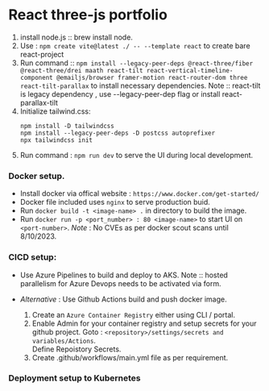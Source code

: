 # React three-js portfolio

1. install node.js :: brew install node.
2. Use : `npm create vite@latest ./ -- --template react` to create bare react-project
3. Run command :: `npm install --legacy-peer-deps @react-three/fiber @react-three/drei maath react-tilt react-vertical-timeline-component @emailjs/browser framer-motion react-router-dom three react-tilt-parallax` to install necessary dependencies.
        Note :: react-tilt is legacy dependency , use --legacy-peer-dep flag or install react-parallax-tilt
4. Initialize tailwind.css:
    ```
    npm install -D tailwindcss
    npm install --legacy-peer-deps -D postcss autoprefixer
    npx tailwindcss init
    ```
5. Run command : `npm run dev` to serve the UI during local development.

### Docker setup.

- Install docker via offical website : `https://www.docker.com/get-started/`
- Docker file included uses `nginx` to serve production buid.
- Run `docker build -t <image-name> .` in directory to build the image.
- Run `docker run -p <port_number> : 80 <image-name>` to start UI on `<port-number>`.
*Note* : No CVEs as per docker scout scans until 8/10/2023.

### CICD setup:

- Use Azure Pipelines to build and deploy to AKS.
Note :: hosted parallelism for Azure Devops needs to be activated via form.

- *Alternative* : Use Github Actions build and push docker image.
    1. Create an `Azure Container Registry` either using CLI / portal.
    2. Enable Admin for your container registry and setup secrets for your github project.
       Goto : `<repository>/settings/secrets and variables/Actions`.  
       Define Repoistory Secrets.
    3. Create .github/workflows/main.yml file as per requirement.

### Deployment setup to Kubernetes




